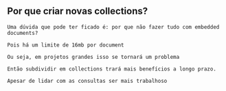 ## Por que criar novas collections?

```
Uma dúvida que pode ter ficado é: por que não fazer tudo com embedded documents?
```

```
Pois há um limite de 16mb por document
```

```
Ou seja, em projetos grandes isso se tornará um problema
```

```
Então subdividir em collections trará mais benefícios a longo prazo.
```

```
Apesar de lidar com as consultas ser mais trabalhoso
```
